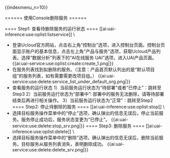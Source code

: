 {{indexmenu_n>10}}

====== 使用Console删除服务 ======

==== Step1: 查看待删除服务的运行状态 ====
[[ai:uai-inference:use:oplist:listservice]] \\
  * 登录Ucloud官方网站，点击右上角“控制台”选项，进入控制台页面。控制台页面显示账户的基本信息，点击左上角“产品与服务”选项，获取Ucloud产品列表。选择“数据分析”列表下的“AI在线服务 UAI”选项，进入UAI产品页面。
{{ai:uai-service:use:oplist:create:create_1.png|}}
  * 在服务列表找到拟删除的服务。（注意：产品首页默认列出的是“默认项目组”的服务列表，如有需要需更改项目组。）
{{ai:uai-service:use:delete:service_list_under_default_org.png|}}
  * 查看服务的运行状态
1）当前服务运行状态为“待部署”或者“已停止”：跳转至Step3
2）当前服务运行状态为“部署中”: 部署中的服务无法删除，请等待部署结束后再进行相关操作。
3）当前服务运行状态为“正常”：跳转至Step2
==== Step2: 停止待删除的服务 ====
[[ai:uai-inference:use:oplist:stop]] \\
  * 选择目标服务操作菜单中的“停止”选项，确认弹出的信息无误后，停止当前服务。服务停止成功后，服务状态变更为“已停止”。
{{ai:uai-service:use:delete:stop_srv.png|}}
==== Step3: 删除服务 ====
[[ai:uai-inference:use:oplist:delete]] \\
  * 选择目标服务操作菜单中的“删除”选项，确认弹出的信息无误后，删除当前服务。目标服务从服务列表消失，表明删除成功。
{{ai:uai-service:use:delete:delete_srv.png|}}